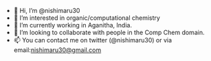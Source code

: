 - 👋 Hi, I’m @nishimaru30
- 👀 I’m interested in organic/computational chemistry
- 🌱 I’m currently working in Aganitha, India.  
- 💞️ I’m looking to collaborate with people in the Comp Chem domain. 
- 📫 You can contact me on twitter (@nishimaru30) or via email:nishimaru30@gmail.com 

<!---
nishimaru30/nishimaru30 is a ✨ special ✨ repository because its `README.md` (this file) appears on your GitHub profile.
You can click the Preview link to take a look at your changes.
--->
